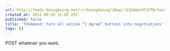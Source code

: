 ```yaml
---
url: http://feeds.boingboing.net/~r/boingboing/iBag/~3/EwUwnVF1FP0/tosamend-turn-all-online-i-agree-buttons-into-negotiations.html
created_at: 2011-09-25 11:02 UTC
published: false
title: 'TOSAmend: turn all online “I Agree” buttons into negotiations'
tags: []
---
```


POST whatever you want.
